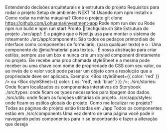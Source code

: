 Entendendo decisões arquiteturais e a estrutura do projeto
Requisitos para rodar o projeto
Setup de ambiente:
NEXT 14
Usando npm
npm installx    x   
Como rodar na minha máquina?
Clone o projeto git clone https://github.com/Lohuama/investment-app
Rode npm run dev
ou
Rode npm run build e npm run start
Pronto 🎉
techguide.sh Site
Estrutura do projeto
./src/app/: É a página que o Next.js usa para montar o sistema de roteamento
./src/app/components: São todos os pedaços primordiais de interface como componentes de formulário, <Typography> (para qualquer texto) e o <Box>
<Typography>: Uma componente do @mui/material para textos.
<Box>: É nossa abstração para criar estilos, sempre use um box e nunca crie um styled component diretamente no projeto.
Ele recebe uma prop chamada styleSheet e a mesma pode receber ou uma chave com nome de propriedade do CSS com seu valor, ou ao invés de o valor você pode passar um objeto com a resolução que a propriedade deve ser aplicada.
Exemplo:
<Box styleSheet={{ color: 'red' }} /> ou <Box styleSheet={{ color: { xs: 'red', md: 'blue' } }} />;
./src/stories: Onde ficam localizados os componentes interativos do Storybook
./src/types: onde ficam os types necessarios para tipagem dos dados.
./src/utils: onde ficam as funções utilitárias do projeto.
./src/app/styles: onde ficam os estilos globais do projeto.
Como me localizar no projeto?
Todas as páginas do projeto estão listadas em ./app
Todos os componentes estão em ./src/components
Uma vez dentro de uma página você pode ir navegando pelos componentes para ir se encontrando e fazer a alteração que deseja
